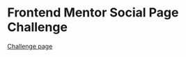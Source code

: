 # Frontend Mentor Social Page Challenge

[Challenge page](https://www.frontendmentor.io/challenges/social-links-profile-UG32l9m6dQ)
